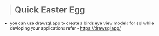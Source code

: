 > # Quick Easter Egg

- you can use drawsql.app to create a birds eye view models for sql while devloping your applications
  refer - https://drawsql.app/
